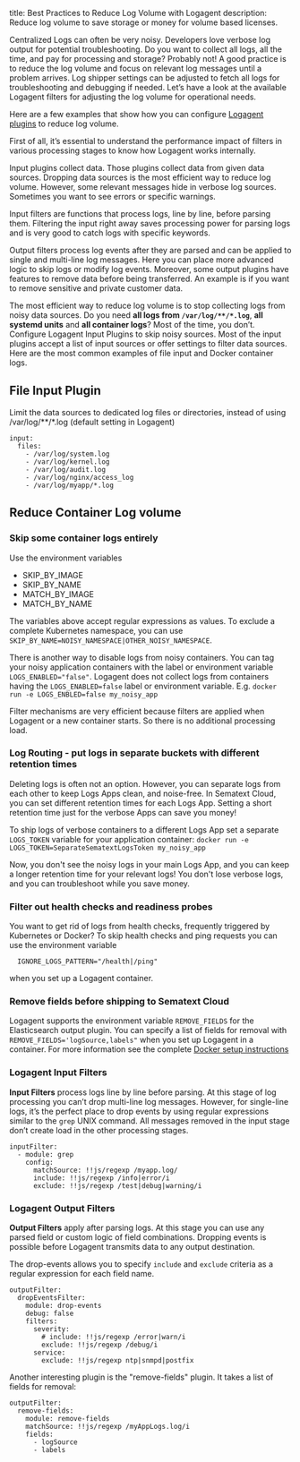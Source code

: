title: Best Practices to Reduce Log Volume with Logagent
description: Reduce log volume to save storage or money for volume based licenses. 

Centralized Logs can often be very noisy. Developers love verbose log output for potential troubleshooting. Do you want to collect all logs, all the time, and pay for processing and storage? Probably not! A good practice is to reduce the log volume and focus on relevant log messages until a problem arrives. Log shipper settings can be adjusted to fetch all logs for troubleshooting and debugging if needed. Let’s have a look at the available Logagent filters for adjusting the log volume for operational needs. 

Here are a few examples that show how you can configure [Logagent plugins](https://sematext.com/docs/logagent/plugins/) to reduce log volume. 

First of all, it’s essential to understand the performance impact of filters in various processing stages to know how Logagent works internally. 

Input plugins collect data. Those plugins collect data from given data sources. Dropping data sources is the most efficient way to reduce log volume. However, some relevant messages hide in verbose log sources. Sometimes you want to see errors or specific warnings. 

Input filters are functions that process logs, line by line, before parsing them. Filtering the input right away saves processing power for parsing logs and is very good to catch logs with specific keywords. 

Output filters process log events after they are parsed and can be applied to single and multi-line log messages. Here you can place more advanced logic to skip logs or modify log events. Moreover, some output plugins have features to remove data before being transferred. An example is if you want to remove sensitive and private customer data. 

The most efficient way to reduce log volume is to stop collecting logs from noisy data sources. Do you need **all logs from `/var/log/**/*.log`**, **all systemd units** and **all container logs**? Most of the time, you don’t. Configure Logagent Input Plugins to skip noisy sources. Most of the input plugins accept a list of input sources or offer settings to filter data sources. Here are the most common examples of file input and Docker container logs. 

## File Input Plugin

Limit the data sources to dedicated log files or directories, instead of using /var/log/**/*.log (default setting in Logagent) 

```
input: 
  files: 
    - /var/log/system.log
    - /var/log/kernel.log 
    - /var/log/audit.log
    - /var/log/nginx/access_log
    - /var/log/myapp/*.log
```


## Reduce Container Log volume 

### Skip some container logs entirely

Use the environment variables 

- SKIP_BY_IMAGE
- SKIP_BY_NAME
- MATCH_BY_IMAGE
- MATCH_BY_NAME

The variables above accept regular expressions as values. To exclude a complete Kubernetes namespace, you can use `SKIP_BY_NAME=NOISY_NAMESPACE|OTHER_NOISY_NAMESPACE`. 

There is another way to disable logs from noisy containers. You can tag your noisy application containers with the label or environment variable `LOGS_ENABLED="false"`.  Logagent does not collect logs from containers having the `LOGS_ENABLED=false` label or environment variable. E.g. `docker run -e LOGS_ENBLED=false my_noisy_app`

 Filter mechanisms are very efficient because filters are applied when Logagent or a new container starts. So there is no additional processing load. 

### Log Routing - put logs in separate buckets with different retention times

Deleting logs is often not an option. However, you can separate logs from each other to keep Logs Apps clean, and noise-free. In Sematext Cloud, you can set different retention times for each Logs App. Setting a short retention time just for the verbose Apps can save you money! 

To ship logs of verbose containers to a different Logs App set a separate `LOGS_TOKEN` variable for your application container: 
`docker run -e LOGS_TOKEN=SeparateSematextLogsToken my_noisy_app`

Now, you don't see the noisy logs in your main Logs App, and you can keep a longer retention time for your relevant logs! You don't lose verbose logs, and you can troubleshoot while you save money. 

### Filter out health checks and readiness probes

You want to get rid of logs from health checks, frequently triggered by Kubernetes or Docker? To skip health checks and ping requests you can use the environment variable 
```
  IGNORE_LOGS_PATTERN="/health|/ping"
``` 
when you set up a Logagent container. 

### Remove fields before shipping to Sematext Cloud 

Logagent supports the environment variable `REMOVE_FIELDS` for the Elasticsearch output plugin. You can specify a list of fields  for removal with 
`REMOVE_FIELDS='logSource,labels"` when you set up Logagent in a container. For more information see the complete [Docker setup instructions](https://sematext.com/docs/logagent/installation-docker/)
 
### Logagent Input Filters

__Input Filters__ process logs line by line before parsing. At this stage of log processing you can’t drop multi-line log messages. However, for single-line logs, it’s the perfect place to drop events by using regular expressions similar to the `grep` UNIX command.  All messages removed in the input stage don’t create load in the other processing stages. 

```
inputFilter:
  - module: grep
    config:
      matchSource: !!js/regexp /myapp.log/
      include: !!js/regexp /info|error/i
      exclude: !!js/regexp /test|debug|warning/i
```

### Logagent Output Filters

__Output Filters__ apply after parsing logs. At this stage you can use any parsed field or custom logic of field combinations. Dropping events is possible before Logagent transmits data to any output destination.

The drop-events allows you to specify `include` and `exclude` criteria as a regular expression for each field name. 

```
outputFilter:
  dropEventsFilter:
    module: drop-events
    debug: false
    filters:
      severity:
        # include: !!js/regexp /error|warn/i
        exclude: !!js/regexp /debug/i
      service:
        exclude: !!js/regexp ntp|snmpd|postfix
```

Another interesting plugin is the "remove-fields" plugin. It takes a list of fields for removal:

```
outputFilter:
  remove-fields:
    module: remove-fields
    matchSource: !!js/regexp /myAppLogs.log/i
    fields:
      - logSource
      - labels

```

